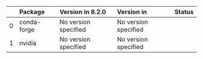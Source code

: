 <!-- markdown-link-check-disable -->

|    | Package     | Version in 8.2.0     | Version in           | Status   |
|---:|:------------|:---------------------|:---------------------|:---------|
|  0 | conda-forge | No version specified | No version specified |          |
|  1 | nvidia      | No version specified | No version specified |          |